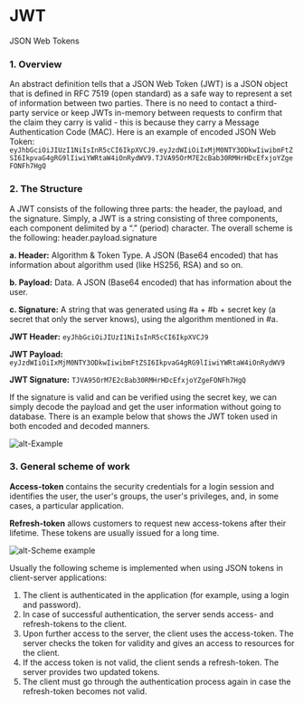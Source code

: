 # JWT
JSON Web Tokens

### 1.	Overview

An abstract definition tells that a JSON Web Token (JWT) is a JSON object that is defined in RFC 7519 (open standard) as a safe way to represent a set of information between two parties.
There is no need to contact a third-party service or keep JWTs in-memory between requests to confirm that the claim they carry is valid - this is because they carry a Message Authentication Code (MAC).
Here is an example of encoded JSON Web Token:
`eyJhbGciOiJIUzI1NiIsInR5cCI6IkpXVCJ9.eyJzdWIiOiIxMjM0NTY3ODkwIiwibmFtZSI6IkpvaG4gRG9lIiwiYWRtaW4iOnRydWV9.TJVA95OrM7E2cBab30RMHrHDcEfxjoYZgeFONFh7HgQ`

### 2.	The Structure

A JWT consists of the following three parts: the header, the payload, and the signature.
Simply, a JWT is a string consisting of three components, each component delimited by a “.” (period) character.
The overall scheme is the following: header.payload.signature

<b>a.	Header:</b> Algorithm & Token Type. A JSON (Base64 encoded) that has information about algorithm used (like HS256, RSA) and so on.
  
<b>b.	Payload:</b> Data. A JSON (Base64 encoded) that has information about the user.

<b>c.	Signature:</b> A string that was generated using #a + #b + secret key (a secret that only the server knows), using the algorithm mentioned in #a.

<b>JWT Header:</b>
`eyJhbGciOiJIUzI1NiIsInR5cCI6IkpXVCJ9`

<b>JWT Payload:</b>
`eyJzdWIiOiIxMjM0NTY3ODkwIiwibmFtZSI6IkpvaG4gRG9lIiwiYWRtaW4iOnRydWV9`

<b>JWT Signature:</b>
`TJVA95OrM7E2cBab30RMHrHDcEfxjoYZgeFONFh7HgQ`

If the signature is valid and can be verified using the secret key, we can simply decode the payload and get the user information without going to database.
There is an example below that shows the JWT token used in both encoded and decoded manners.

![alt-Example](https://res.cloudinary.com/dyyck73ly/image/upload/v1458077225/shoskufayqrg0ffwqqau.jpg "Example")

### 3.	General scheme of work

<b>Access-token</b> contains the security credentials for a login session and identifies the user, the user's groups, the user's privileges, and, in some cases, a particular application.

<b>Refresh-token</b> allows customers to request new access-tokens after their lifetime. These tokens are usually issued for a long time.

![alt-Scheme example](http://tinyurl.com/y24jfhqu "Scheme example")

Usually the following scheme is implemented when using JSON tokens in client-server applications:
1.	The client is authenticated in the application (for example, using a login and password).
2.	In case of successful authentication, the server sends access- and refresh-tokens to the client.
3.	Upon further access to the server, the client uses the access-token. The server checks the token for validity and gives an access to resources for the client.
4.	If the access token is not valid, the client sends a refresh-token. The server provides two updated tokens.
5.	The client must go through the authentication process again in case the refresh-token becomes not valid.
